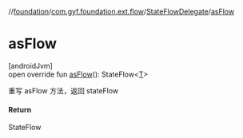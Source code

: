 //[foundation](../../../index.md)/[com.gyf.foundation.ext.flow](../index.md)/[StateFlowDelegate](index.md)/[asFlow](as-flow.md)

# asFlow

[androidJvm]\
open override fun [asFlow](as-flow.md)(): StateFlow&lt;[T](index.md)&gt;

重写 asFlow 方法，返回 stateFlow

#### Return

StateFlow<T>